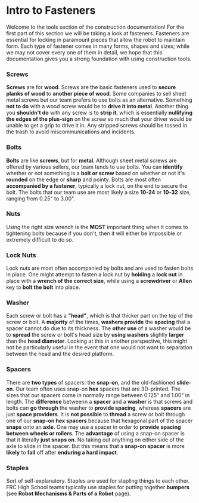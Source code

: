 # Intro to Fasteners

Welcome to the tools section of the construction documentation! For the first part of this section we will be taking a look at fasteners. Fasteners are essential for locking in paramount pieces that allow the robot to maintain form. Each type of fastener comes in many forms, shapes and sizes; while we may not cover every one of them in detail, we hope that this documentation gives you a strong foundation with using construction tools. 

### Screws
**Screws** are for **wood**. Screws are the basic fasteners used to **secure planks of wood** to **another piece of wood**. Some companies to sell sheet metal screws but our team prefers to use bolts as an alternative. Something **not to do** with a wood screw would be to **drive it into metal**. Another thing you **shouldn't do** with any screw is to **strip it**, which is essentially **nullifying the edges of the plus-sign** on the screw so much that your driver would be unable to get a grip to drive it in. Any stripped screws should be tossed in the trash to avoid miscommunications and incidents.

### Bolts
**Bolts** are like **screws**, but for **metal**. Although sheet metal screws are offered by various sellers, our team tends to use bolts. You can **identify** whether or not something is a **bolt or screw** based on whether or not it's **rounded** on the edge or **sharp** and pointy. Bolts are most often **accompanied by a fastener**, typically a lock nut, on the end to secure the bolt. The bolts that our team use are most likely a size **10-24** or **10-32** size, ranging from 0.25" to 3.00".

### Nuts
Using the right size wrench is the **MOST** important thing when it comes to tightening bolts because if you don't, then it will either be impossible or extremely difficult to do so. 

### Lock Nuts
Lock nuts are most often accompanied by bolts and are used to fasten bolts in place. One might attempt to fasten a lock nut by **holding** a **lock nut** in place with a **wrench of the correct size**, while using a **screwdriver** or **Allen** key to **bolt the bolt** into place. 

### Washer
Each screw or bolt has a **"head"**, which is that thicker part on the top of the screw or bolt. A **majority** of the times, **washers** **provide** the **spacing** that a spacer cannot do due to its thickness. The **other use** of a washer would be to **spread** the screw or bolt's head size by **using washers** slightly **larger** than the **head diameter**. Looking at this in another perspective, this might not be particularly useful in the event that one would not want to separation between the head and the desired platform.

### Spacers
There are **two types** of spacers: the **snap-on**, and the old-fashioned **slide-on**. Our team often uses snap-on **hex** spacers that are 3D-printed. The sizes that our spacers come in normally range between 0.125" and 1.00" in length. The **difference** betweenn a **spacer** and a **washer** is that screws and bolts can **go through** the washer to **provide spacing**, whereas **spacers** are just **space providers**. It is **not possible** to **thread** a screw or bolt through one of our **snap-on hex spacers** because that hexagonal part of the spacer **snaps** onto an **axle**. One may use a spacer in order to **provide** **spacing** **between wheels or rollers**. The **advantage** of using a snap-on spacer is that it literally **just snaps on**. No taking out anything on either side of the axle to slide in the spacer. But this means that a **snap-on spacer** is more **likely** to **fall** off after **enduring a hard impact**. 

### Staples
Sort of self-explanatory. Staples are used for stapling things to each other. FRC High School teams typically use staples for putting together **bumpers** (see **Robot Mechanisms & Parts of a Robot** page). 
